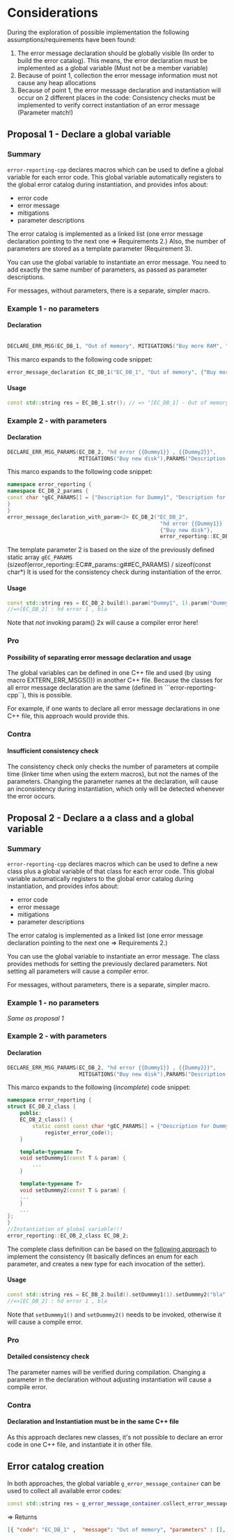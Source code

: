 # Considerations
During the exploration of possible implementation the following assumptions/requirements have been found:
1. The error message declaration should be globally visible (In order to build the error catalog). This means, the error declaration must be implemented as a global variable (Must not be a member variable)
2. Because of point 1, collection the error message information must not cause any heap allocations
3. Because of point 1, the error message declaration and instantiation will occur on 2 different places in the code: Consistency checks must be implemented to verify correct instantiation of an error message (Parameter match!) 

## Proposal 1 - Declare a global variable

### Summary

`error-reporting-cpp` declares macros which can be used to define a global variable for each error code.
This global variable automatically registers to the global error catalog during instantiation,
and provides infos about:
- error code
- error message
- mitigations
- parameter descriptions

The error catalog is implemented as a linked list (one error message declaration pointing to the next one => Requirements 2.)
Also, the number of parameters are stored as a template parameter (Requirement 3).

You can use the global variable to instantiate an error message. You need to add exactly the same number of parameters, as passed as parameter descriptions.

For messages, without parameters, there is a separate, simpler macro.

### Example 1 - no parameters

#### Declaration
```c++

DECLARE_ERR_MSG(EC_DB_1, "Out of memory", MITIGATIONS("Buy more RAM", "Do abc"));
```
This marco expands to the following code snippet:
```c++
error_message_declaration EC_DB_1("EC_DB_1", "Out of memory", {"Buy more RAM"})
```

#### Usage
```c++
const std::string res = EC_DB_1.str(); // => "[EC_DB_1] - Out of memory"
```

### Example 2 - with parameters
#### Declaration
```c++
DECLARE_ERR_MSG_PARAMS(EC_DB_2, "hd error {{Dummy1}} , {{Dummy2}}",
                       MITIGATIONS("Buy new disk"),PARAMS("Description for Dummy1", "Description for Dummy2"));
```
This marco expands to the following code snippet:
```c++
namespace error_reporting {
namespace EC_DB_2_params {
const char *gEC_PARAMS[] = {"Description for Dummy1", "Description for Dummy2"};
}
}
error_message_declaration_with_param<2> EC_DB_2("EC_DB_2",
                                                 "hd error {{Dummy1}} , {{Dummy2}}",
                                                 {"Buy new disk"},
                                                 error_reporting::EC_DB_2_params::gEC_PARAMS)
```

The template parameter 2 is based on the size of the previously defined static array ```gEC_PARAMS```
(sizeof(error_reporting::EC##_params::g##EC_PARAMS) / sizeof(const char*)
It is used for the consistency check during instantiation of the error. 
#### Usage
```c++
const std::string res = EC_DB_2.build().param("Dummy1", 1).param("Dummy2", "bla").str();
//=>[EC_DB_2] : hd error 1 , bla
```
Note that *not* invoking param() 2x will cause a compiler error here!

### Pro

#### Possibility of separating error message declaration and usage

The global variables can be defined in one C++ file and used (by using macro EXTERN_ERR_MSGS())) in another C++ file.
Because the classes for all error message declaration are the same (defined in ```error-reporting-cpp``), this is possible.

For example, if one wants to declare all error message declarations in one C++ file, this approach would provide this.

### Contra

#### Insufficient consistency check

The consistency check only checks the number of parameters at compile time (linker time when using the extern macros), but not the names of the parameters.
Changing the parameter names at the declaration, will cause an inconsistency during instantiation, which only will be detected whenever the error occurs.


## Proposal 2 - Declare a a class and a global variable

### Summary

`error-reporting-cpp` declares macros which can be used to define a new class plus a global variable of that class for each error code.
This global variable automatically registers to the global error catalog during instantiation,
and provides infos about:
- error code
- error message
- mitigations
- parameter descriptions

The error catalog is implemented as a linked list (one error message declaration pointing to the next one => Requirements 2.)

You can use the global variable to instantiate an error message. The class provides methods for setting the previously declared parameters.
Not setting all parameters will cause a compiler error.

For messages, without parameters, there is a separate, simpler macro.

### Example 1 - no parameters

_Same as proposal 1_

### Example 2 - with parameters
#### Declaration
```c++
DECLARE_ERR_MSG_PARAMS(EC_DB_2, "hd error {{Dummy1}} , {{Dummy2}}",
                       MITIGATIONS("Buy new disk"),PARAMS("Description for Dummy1", "Description for Dummy2"));
```
This marco expands to the following (*incomplete*) code snippet:
```c++
namespace error_reporting {
struct EC_DB_2_class {
    public:
    EC_DB_2_class() {
        static const const char *gEC_PARAMS[] = {"Description for Dummy1", "Description for Dummy2"};
            register_error_code();
    }

    template<typename T>        
    void setDummmy1(const T & param) {
        ...
    }

    template<typename T>
    void setDummmy2(const T & param) {
    ...
    }
    ...
};
}
//Instantiation of global variable!!!
error_reporting::EC_DB_2_class EC_DB_2;
```
The complete class definition can be based on the [following approach](https://stackoverflow.com/a/37391721) to implement the consistency (It basically definces an enum for each parameter, and creates a new type for each invocation of the setter).

#### Usage
```c++
const std::string res = EC_DB_2.build().setDummmy1(1).setDummmy2("bla").str();
//=>[EC_DB_2] : hd error 1 , bla
```
Note that ```setDummmy1()``` and ```setDummmy2()``` needs to be invoked, otherwise it will cause a compile error.

### Pro

#### Detailed consistency check

The parameter names will be verified during compilation. Changing a parameter in the declaration without adjusting instantiation will cause a compile error. 

### Contra

#### Declaration and Instantiation must be in the same C++ file

As this approach declares new classes, it's not possible to declare an error code in one C++ file, and instantiate it in other file.



## Error catalog creation

In both approaches, the global variable ```g_error_message_container``` can be used to collect all available error codes:
```c++
const std::string res = g_error_message_container.collect_error_messages_as_json();
```
=> Returns
```json
[{ "code": "EC_DB_1" ,  "message": "Out of memory", "parameters" : [], "mitigations" : ["Buy more RAM",]},{ "code": "EC_DB_2" ,  "message": "hd error {{Dummy1}} , {{Dummy2}}", "parameters" : ["Description for Dummy1","Description for Dummy2",], "mitigations" : ["Buy new disk",]},]
```

